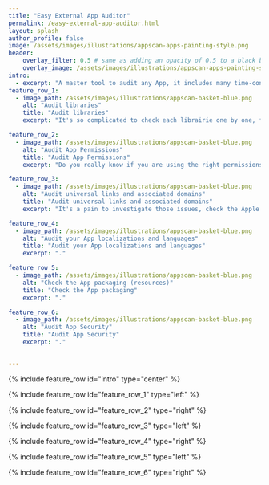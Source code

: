 ```yaml
---
title: "Easy External App Auditor"
permalink: /easy-external-app-auditor.html
layout: splash
author_profile: false
image: /assets/images/illustrations/appscan-apps-painting-style.png
header:
    overlay_filter: 0.5 # same as adding an opacity of 0.5 to a black background
    overlay_image: /assets/images/illustrations/appscan-apps-painting-style.png
intro: 
  - excerpt: "A master tool to audit any App, it includes many time-consuming analyses: auditing libraries, checking permissions, checking universal links, analyzing translations, measuring the app's weight distribution, discovering potential security risks."
feature_row_1:
  - image_path: /assets/images/illustrations/appscan-basket-blue.png
    alt: "Audit libraries"
    title: "Audit libraries"
    excerpt: "It's so complicated to check each librairie one by one, find the Github project, have a look on the project activity, validate the vitality of the project and veritify the licence."

feature_row_2:
  - image_path: /assets/images/illustrations/appscan-basket-blue.png
    alt: "Audit App Permissions"
    title: "Audit App Permissions"
    excerpt: "Do you really know if you are using the right permissions? Check outdated permissions, check missing permissions."

feature_row_3:
  - image_path: /assets/images/illustrations/appscan-basket-blue.png
    alt: "Audit universal links and associated domains"
    title: "Audit universal links and associated domains"
    excerpt: "It's a pain to investigate those issues, check the Apple association file : the apple-app-site-association. Verify the configuration on each domains."

feature_row_4:
  - image_path: /assets/images/illustrations/appscan-basket-blue.png
    alt: "Audit your App localizations and languages"
    title: "Audit your App localizations and languages"
    excerpt: "."

feature_row_5:
  - image_path: /assets/images/illustrations/appscan-basket-blue.png
    alt: "Check the App packaging (resources)"
    title: "Check the App packaging"
    excerpt: "."

feature_row_6:
  - image_path: /assets/images/illustrations/appscan-basket-blue.png
    alt: "Audit App Security"
    title: "Audit App Security"
    excerpt: "."


---
```


{% include feature_row id="intro" type="center" %}

{% include feature_row id="feature_row_1" type="left" %}

{% include feature_row id="feature_row_2" type="right" %}

{% include feature_row id="feature_row_3" type="left" %}

{% include feature_row id="feature_row_4" type="right" %}

{% include feature_row id="feature_row_5" type="left" %}

{% include feature_row id="feature_row_6" type="right" %}
